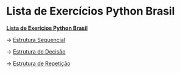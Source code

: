 # Lista de Exercícios Python Brasil

**[Lista de Exerícios Python Brasil](https://wiki.python.org.br/ListaDeExercicios)**

→ [Estrutura Sequencial](https://wiki.python.org.br/EstruturaSequencial)

→ [Estrutura de Decisão](https://wiki.python.org.br/EstruturaDeDecisao)

→ [Estrutura de Repetição](https://wiki.python.org.br/EstruturaDeRepeticao)
